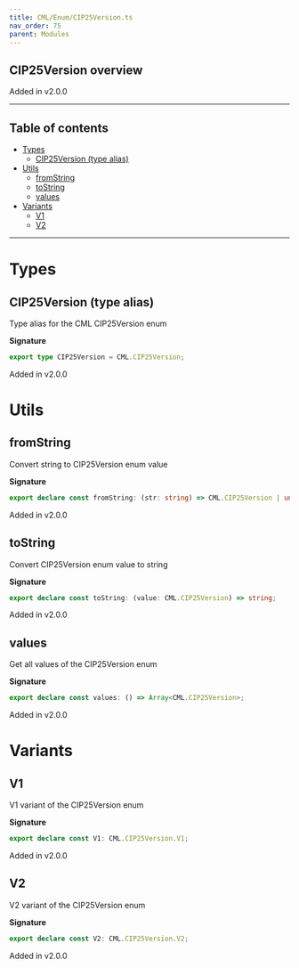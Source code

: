 ```yaml
---
title: CML/Enum/CIP25Version.ts
nav_order: 75
parent: Modules
---
```


## CIP25Version overview

Added in v2.0.0

---

<h2 class="text-delta">Table of contents</h2>

- [Types](#types)
  - [CIP25Version (type alias)](#cip25version-type-alias)
- [Utils](#utils)
  - [fromString](#fromstring)
  - [toString](#tostring)
  - [values](#values)
- [Variants](#variants)
  - [V1](#v1)
  - [V2](#v2)

---

# Types

## CIP25Version (type alias)

Type alias for the CML CIP25Version enum

**Signature**

```ts
export type CIP25Version = CML.CIP25Version;
```

Added in v2.0.0

# Utils

## fromString

Convert string to CIP25Version enum value

**Signature**

```ts
export declare const fromString: (str: string) => CML.CIP25Version | undefined;
```

Added in v2.0.0

## toString

Convert CIP25Version enum value to string

**Signature**

```ts
export declare const toString: (value: CML.CIP25Version) => string;
```

Added in v2.0.0

## values

Get all values of the CIP25Version enum

**Signature**

```ts
export declare const values: () => Array<CML.CIP25Version>;
```

Added in v2.0.0

# Variants

## V1

V1 variant of the CIP25Version enum

**Signature**

```ts
export declare const V1: CML.CIP25Version.V1;
```

Added in v2.0.0

## V2

V2 variant of the CIP25Version enum

**Signature**

```ts
export declare const V2: CML.CIP25Version.V2;
```

Added in v2.0.0
